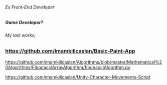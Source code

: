 ###### Ex Front-End Developer
##### Game Developer?

###### My last works;
 ### https://github.com/imamkilicaslan/Basic-Paint-App
 https://github.com/imamkilicaslan/Algorithms/blob/master/Mathematical%20Algorithms/FibonacciArrayAlgorithm/fibonacciAlgorithm.py

 https://github.com/imamkilicaslan/Unity-Character-Movements-Script
